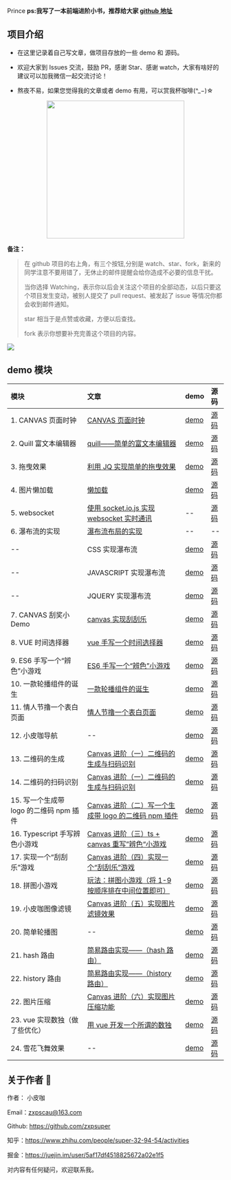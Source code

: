 Prince
**ps:我写了一本前端进阶小书，推荐给大家 [github 地址](https://github.com/zxpsuper/advanced_front_end)**

## 项目介绍

-   在这里记录着自己写文章，做项目存放的一些 demo 和 源码。

-   欢迎大家到 Issues 交流，鼓励 PR，感谢 Star、感谢 watch，大家有啥好的建议可以加我微信一起交流讨论！
-   熬夜不易，如果您觉得我的文章或者 demo 有用，可以赏我杯咖啡(^\_−)☆

<div>
  <img src="./images/wechat.png" style="width: 320px; margin: 0 auto; display: block">
</div>

**备注：**

> 在 github 项目的右上角，有三个按钮,分别是 watch、star、fork，新来的同学注意不要用错了，无休止的邮件提醒会给你造成不必要的信息干扰。
>
> 当你选择 Watching，表示你以后会关注这个项目的全部动态，以后只要这个项目发生变动，被别人提交了 pull request、被发起了 issue 等情况你都会收到邮件通知。
>
> star 相当于是点赞或收藏，方便以后查找。
>
> fork 表示你想要补充完善这个项目的内容。

![](./images/fork_and_star.jpg)

## demo 模块

| 模块                                    | 文章                                                                                                        | demo                                                                | 源码                                                                                    |
| :-------------------------------------- | :---------------------------------------------------------------------------------------------------------- | :------------------------------------------------------------------ | :-------------------------------------------------------------------------------------- |
| 1. CANVAS 页面时钟                      | [CANVAS 页面时钟](https://blog.csdn.net/weixin_38788347/article/details/78239704)                           | [demo](https://zxpsuper.github.io/Demo/watch.html)                  | [源码](./watch.html)                                                                    |
| 2. Quill 富文本编辑器                   | [quill——简单的富文本编辑器](https://blog.csdn.net/weixin_38788347/article/details/78249433)                 | [demo](https://zxpsuper.github.io/Demo/quill.html)                  | [源码](./quill.html)                                                                    |
| 3. 拖曳效果                             | [利用 JQ 实现简单的拖曳效果](https://blog.csdn.net/weixin_38788347/article/details/78273565)                | [demo](https://zxpsuper.github.io/Demo/drag.html)                   | [源码](./drag.html)                                                                     |
| 4. 图片懒加载                           | [懒加载](https://blog.csdn.net/weixin_38788347/article/details/78217372)                                    | [demo](https://zxpsuper.github.io/Demo/lazyload.html)               | [源码](./lazyload.html)                                                                 |
| 5. websocket                            | [使用 socket.io.js 实现 websocket 实时通讯](https://blog.csdn.net/weixin_38788347/article/details/79726992) | --                                                                  | [源码](./websocket/)                                                                    |
| 6. 瀑布流的实现                         | [瀑布流布局的实现](https://blog.csdn.net/weixin_38788347/article/details/78390064)                          | --                                                                  | --                                                                                      |
| --                                      | CSS 实现瀑布流                                                                                              | [demo](https://zxpsuper.github.io/Demo/waterflow/waterfallcss.html) | [源码](./waterflow/waterfallcss.html)                                                   |
| --                                      | JAVASCRIPT 实现瀑布流                                                                                       | [demo](https://zxpsuper.github.io/Demo/waterflow/waterfalljs.html)  | [源码](./waterflow/waterfalljs.html)                                                    |
| --                                      | JQUERY 实现瀑布流                                                                                           | [demo](https://zxpsuper.github.io/Demo/waterflow/waterfalljq.html)  | [源码](./waterflow/waterfalljq.html)                                                    |
| 7. CANVAS 刮奖小 Demo                   | [canvas 实现刮刮乐](https://blog.csdn.net/weixin_38788347/article/details/78239704)                         | [demo](https://zxpsuper.github.io/Demo/guajiang/index.html)         | [源码](./guajiang/index.html)                                                           |
| 8. VUE 时间选择器                       | [vue 手写一个时间选择器](https://juejin.im/post/5b62b0cfe51d453489494efb)                                   | [demo](https://zxpsuper.github.io/Demo/datepicker/index.html)       | [源码](./datepicker/Datepicker.vue)                                                     |
| 9. ES6 手写一个“辨色”小游戏             | [ES6 手写一个“辨色”小游戏](https://segmentfault.com/a/1190000016444812)                                     | [demo](https://zxpsuper.github.io/Demo/color/index.html)            | [源码](./color/index.js)                                                                |
| 10. 一款轮播组件的诞生                  | [一款轮播组件的诞生](https://juejin.im/post/5c24925fe51d4502a232fb6b)                                       | [demo](https://zxpsuper.github.io/Demo/carousal/index.html)         | [源码](https://github.com/zxpsuper/suporka-carousal)                                    |
| 11. 情人节撸一个表白页面                | [情人节撸一个表白页面](https://juejin.im/post/5c6521b8f265da2dcd79ca74)                                     | [demo](https://zxpsuper.github.io/Demo/valentine_day/name.html)     | [源码](https://github.com/zxpsuper/Demo/tree/master/valentine_day)                      |
| 12. 小皮咖导航                          | --                                                                                                          | [demo](https://zxpsuper.github.io/Demo/navigation/)                 | [源码](https://github.com/zxpsuper/Demo/tree/master/navigation)                         |
| 13. 二维码的生成                        | [Canvas 进阶（一）二维码的生成与扫码识别](https://juejin.im/post/5d00b3626fb9a07ed74076a9)                  | [demo](https://zxpsuper.github.io/Demo/qrcode/)                     | [源码](https://github.com/zxpsuper/Demo/blob/master/qrcode/index.html)                  |
| 14. 二维码的扫码识别                    | [Canvas 进阶（一）二维码的生成与扫码识别](https://juejin.im/post/5d00b3626fb9a07ed74076a9)                  | [demo](https://zxpsuper.github.io/Demo/qrcode/qrcode-scan.html)     | [源码](https://github.com/zxpsuper/Demo/tree/master/qrcode)                             |
| 15. 写一个生成带 logo 的二维码 npm 插件 | [Canvas 进阶（二）写一个生成带 logo 的二维码 npm 插件](https://juejin.im/post/5d1c461f6fb9a07f070e4768)     | [demo](https://zxpsuper.github.io/qrcode-with-logos/dist/)          | [源码](https://github.com/zxpsuper/qrcode-with-logos)                                   |
| 16. Typescript 手写辨色小游戏           | [Canvas 进阶（三）ts + canvas 重写”辨色“小游戏](https://juejin.im/post/5d22af2b6fb9a07ea7133361)            | [demo](https://zxpsuper.github.io/Demo/color/colorTs.html)          | [源码](https://github.com/zxpsuper/Demo/tree/master/color)                              |
| 17. 实现一个“刮刮乐”游戏                | [Canvas 进阶（四）实现一个“刮刮乐”游戏](https://juejin.im/post/5d664786f265da03ee6a694f)                    | [demo](https://zxpsuper.github.io/Demo/letter/)                     | [源码](https://github.com/zxpsuper/Demo/blob/master/letter/scrapAward-dev.js)           |
| 18. 拼图小游戏                          | [玩法：拼图小游戏（将 1-9 按顺序排在中间位置即可）](./images/number-game.jpg)                               | [demo](https://zxpsuper.github.io/Demo/numbergame/)                 | [源码](https://github.com/zxpsuper/Demo/blob/master/numbergame/index.js)                |
| 19. 小皮咖图像滤镜                      | [Canvas 进阶（五）实现图片滤镜效果](https://juejin.im/post/5dfb15b96fb9a016164362b2)                        | [demo](https://zxpsuper.github.io/Demo/suporka_image_filter/)       | [源码](https://github.com/zxpsuper/Demo/blob/master/suporka_image_filter/index.html)    |
| 20. 简单轮播图                          | --                                                                                                          | [demo](https://zxpsuper.github.io/Demo/carousal/carousal.html)      | [源码](https://github.com/zxpsuper/Demo/blob/master/carousal/carousal.html)             |
| 21. hash 路由                           | [简易路由实现——（hash 路由）](https://juejin.im/post/5e4a875c6fb9a07c846b685e)                              | [demo](https://zxpsuper.github.io/Demo/htmlRouter/#/monday)         | [源码](https://github.com/zxpsuper/Demo/tree/master/htmlRouter)                         |
| 22. history 路由                        | [简易路由实现——（history 路由）](https://juejin.im/post/5e4a875c6fb9a07c846b685e)                           | [demo](https://zxpsuper.github.io/Demo/htmlRouter/history.html)     | [源码](https://github.com/zxpsuper/Demo/tree/master/htmlRouter)                         |
| 22. 图片压缩                            | [Canvas 进阶（六）实现图片压缩功能](https://juejin.im/post/5e4e75c8518825493c7b52a3)                        | [demo](https://zxpsuper.github.io/Demo/imageCompress/)              | [源码](https://github.com/zxpsuper/Demo/tree/master/imageCompress/imageCompress-dev.js) |
| 23. vue 实现数独（做了些优化）          | [用 vue 开发一个所谓的数独](https://juejin.im/post/5a3b02026fb9a0451a7689fd)                                | [demo](https://zxpsuper.github.io/Demo/sudoku/)                     | [源码](https://github.com/zxpsuper/Demo/tree/master/sudoku/index.html)                  |
| 24. 雪花飞舞效果                        | --                                                                                                          | [demo](https://zxpsuper.github.io/Demo/other/snowflake.html)        | [源码](https://github.com/zxpsuper/Demo/tree/master/other/snowflake.html)               |

## 关于作者 :boy:

作者： 小皮咖

Email：zxpscau@163.com

Github: https://github.com/zxpsuper

知乎：https://www.zhihu.com/people/super-32-94-54/activities

掘金：https://juejin.im/user/5af17df4518825672a02e1f5

对内容有任何疑问，欢迎联系我。

